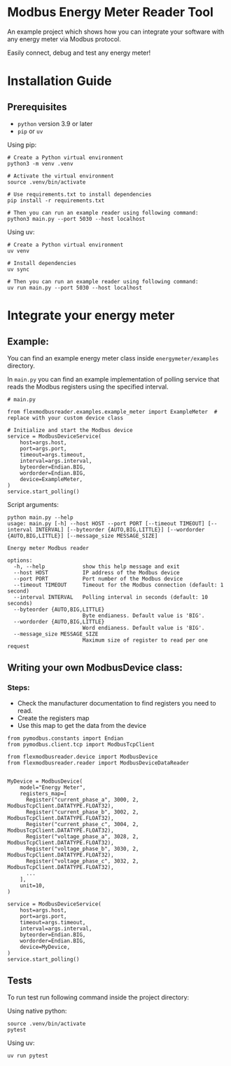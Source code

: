 # Modbus Energy Meter Reader Tool

An example project which shows how you can integrate your software with any energy meter via Modbus protocol.

Easily connect, debug and test any energy meter!

# Installation Guide

## Prerequisites
- `python` version 3.9 or later
- `pip` or `uv`

Using pip:
```shell
# Create a Python virtual environment
python3 -m venv .venv

# Activate the virtual environment
source .venv/bin/activate

# Use requirements.txt to install dependencies
pip install -r requirements.txt

# Then you can run an example reader using following command:
python3 main.py --port 5030 --host localhost
```

Using uv:
```shell
# Create a Python virtual environment
uv venv

# Install dependencies
uv sync

# Then you can run an example reader using following command:
uv run main.py --port 5030 --host localhost
```


# Integrate your energy meter

## Example:
You can find an example energy meter class inside `energymeter/examples` directory.

In `main.py` you can find an example implementation of polling service that reads the Modbus registers using the specified interval.

```python3
# main.py

from flexmodbusreader.examples.example_meter import ExampleMeter  # replace with your custom device class

# Initialize and start the Modbus device
service = ModbusDeviceService(
    host=args.host,
    port=args.port,
    timeout=args.timeout,
    interval=args.interval,
    byteorder=Endian.BIG,
    wordorder=Endian.BIG,
    device=ExampleMeter,
)
service.start_polling()
```

Script arguments:
```shell
python main.py --help
usage: main.py [-h] --host HOST --port PORT [--timeout TIMEOUT] [--interval INTERVAL] [--byteorder {AUTO,BIG,LITTLE}] [--wordorder {AUTO,BIG,LITTLE}] [--message_size MESSAGE_SIZE]

Energy meter Modbus reader

options:
  -h, --help            show this help message and exit
  --host HOST           IP address of the Modbus device
  --port PORT           Port number of the Modbus device
  --timeout TIMEOUT     Timeout for the Modbus connection (default: 1 second)
  --interval INTERVAL   Polling interval in seconds (default: 10 seconds)
  --byteorder {AUTO,BIG,LITTLE}
                        Byte endianess. Default value is 'BIG'.
  --wordorder {AUTO,BIG,LITTLE}
                        Word endianess. Default value is 'BIG'.
  --message_size MESSAGE_SIZE
                        Maximum size of register to read per one request
```


## Writing your own ModbusDevice class:

### Steps:
- Check the manufacturer documentation to find registers you need to read.
- Create the registers map
- Use this map to get the data from the device

```python3
from pymodbus.constants import Endian
from pymodbus.client.tcp import ModbusTcpClient

from flexmodbusreader.device import ModbusDevice
from flexmodbusreader.reader import ModbusDeviceDataReader


MyDevice = ModbusDevice(
    model="Energy Meter",
    registers_map=[
      Register("current_phase_a", 3000, 2, ModbusTcpClient.DATATYPE.FLOAT32),
      Register("current_phase_b", 3002, 2, ModbusTcpClient.DATATYPE.FLOAT32),
      Register("current_phase_c", 3004, 2, ModbusTcpClient.DATATYPE.FLOAT32),
      Register("voltage_phase_a", 3028, 2, ModbusTcpClient.DATATYPE.FLOAT32),
      Register("voltage_phase_b", 3030, 2, ModbusTcpClient.DATATYPE.FLOAT32),
      Register("voltage_phase_c", 3032, 2, ModbusTcpClient.DATATYPE.FLOAT32),
      ...
    ],
    unit=10,
)

service = ModbusDeviceService(
    host=args.host,
    port=args.port,
    timeout=args.timeout,
    interval=args.interval,
    byteorder=Endian.BIG,
    wordorder=Endian.BIG,
    device=MyDevice,
)
service.start_polling()
```

## Tests
To run test run following command inside the project directory:

Using native python:
```shell
source .venv/bin/activate
pytest
```

Using uv:
```shell
uv run pytest
```

